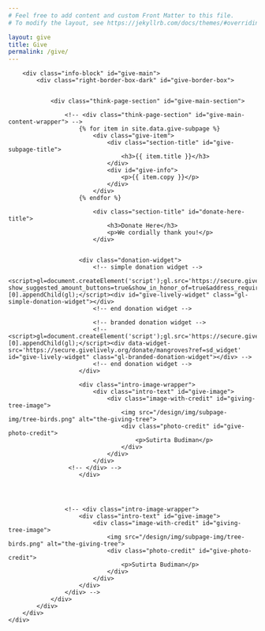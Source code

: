 ```yaml
---
# Feel free to add content and custom Front Matter to this file.
# To modify the layout, see https://jekyllrb.com/docs/themes/#overriding-theme-defaults

layout: give
title: Give
permalink: /give/
---
```


<head>
    <meta charset="UTF-8" />
    <meta name="viewport" content="width=device-width">
    <link rel="stylesheet" type="text/css" href="../css/readmore-styles.css" />
    <link rel="stylesheet" type="text/css" href="../css/styles.css" />

<body id="give-body">
    <div id="give-wrapper">

        <div class="info-block" id="give-main">
            <div class="right-border-box-dark" id="give-border-box">


                <div class="think-page-section" id="give-main-section">

                    <!-- <div class="think-page-section" id="give-main-content-wrapper"> -->
                        {% for item in site.data.give-subpage %}
                            <div class="give-item">
                                <div class="section-title" id="give-subpage-title">
                                    <h3>{{ item.title }}</h3>
                                </div>
                                <div id="give-info">
                                    <p>{{ item.copy }}</p>
                                </div>
                            </div>
                        {% endfor %}

                            <div class="section-title" id="donate-here-title">
                                <h3>Donate Here</h3>
                                <p>We cordially thank you!</p>
                            </div>


                        <div class="donation-widget">
                            <!-- simple donation widget -->
                            <script>gl=document.createElement('script');gl.src='https://secure.givelively.org/widgets/simple_donation/mangroves.js?show_suggested_amount_buttons=true&show_in_honor_of=true&address_required=false&has_required_custom_question=null&suggested_donation_amounts[]=25&suggested_donation_amounts[]=50&suggested_donation_amounts[]=100&suggested_donation_amounts[]=250';document.getElementsByTagName('head')[0].appendChild(gl);</script><div id="give-lively-widget" class="gl-simple-donation-widget"></div>
                            <!-- end donation widget -->

                            <!-- branded donation widget -->
                            <!-- <script>gl=document.createElement('script');gl.src='https://secure.givelively.org/widgets/branded_donation/mangroves.js';document.getElementsByTagName('head')[0].appendChild(gl);</script><div data-widget-src='https://secure.givelively.org/donate/mangroves?ref=sd_widget' id="give-lively-widget" class="gl-branded-donation-widget"></div> -->
                            <!-- end donation widget -->
                        </div>

                        <div class="intro-image-wrapper">
                            <div class="intro-text" id="give-image">
                                <div class="image-with-credit" id="giving-tree-image">
                                    <img src="/design/img/subpage-img/tree-birds.png" alt="the-giving-tree">
                                    <div class="photo-credit" id="give-photo-credit">
                                        <p>Sutirta Budiman</p>
                                    </div>
                                </div>
                            </div>
                     <!-- </div> -->
                        </div>
                        
                   


                    <!-- <div class="intro-image-wrapper">
                        <div class="intro-text" id="give-image">
                            <div class="image-with-credit" id="giving-tree-image">
                                <img src="/design/img/subpage-img/tree-birds.png" alt="the-giving-tree">
                                <div class="photo-credit" id="give-photo-credit">
                                    <p>Sutirta Budiman</p>
                                </div>
                            </div>
                        </div>
                    </div> -->
                </div>
            </div>
        </div>
    </div>

</body>

